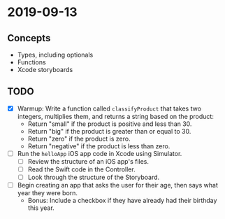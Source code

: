 # 2019-09-13

## Concepts

- Types, including optionals
- Functions
- Xcode storyboards

## TODO

- [x] Warmup: Write a function called `classifyProduct` that takes two integers, multiplies them, and returns a string based on the product:
  - Return "small" if the product is positive and less than 30.
  - Return "big" if the product is greater than or equal to 30.
  - Return "zero" if the product is zero.
  - Return "negative" if the product is less than zero.
- [ ] Run the `helloApp` iOS app code in Xcode using Simulator.
  - [ ] Review the structure of an iOS app's files.
  - [ ] Read the Swift code in the Controller.
  - [ ] Look through the structure of the Storyboard.
- [ ] Begin creating an app that asks the user for their age, then says what year they were born.
  - Bonus: Include a checkbox if they have already had their birthday this year.
